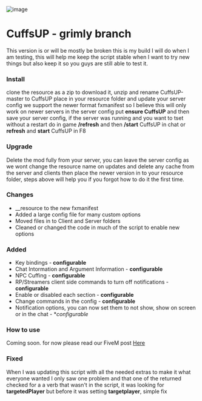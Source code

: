 ![image](https://repository-images.githubusercontent.com/269012299/a9043b00-a715-11ea-8dd5-09a681541028)

# CuffsUP - grimly branch
This version is or will be mostly be broken this is my build I will do when I am testing, this will help me keep the script stable
when I want to try new things but also keep it so you guys are still able to test it.

### Install
clone the resource as a zip to download it, unzip and rename CuffsUP-master to CuffsUP 
place in your resource folder and update your server config
we support the newer format fxmanifest so I believe this will only work on newer servers
in the server config put **ensure CuffsUP** and then save your server config, if the server was
running and you want to tset without a restart do in game **/refresh** and then **/start** CuffsUP in chat or **refresh** and **start** CuffsUP in F8

### Upgrade
Delete the mod fully from your server, you can leave the server config as we wont change the resource name on updates and delete any cache from the server and
clients then place the newer version in to your resource folder, steps above will help you if you forgot how to do it the first time.

### Changes
* __resource to the new fxmanifest
* Added a large config file for many custom options
* Moved files in to Client and Server folders
* Cleaned or changed the code in much of the script to enable new options

### Added
* Key bindings - **configurable**
* Chat Intormation and Argument Information - **configurable**
* NPC Cuffing - **configurable**
* RP/Streamers client side commands to turn off notifications - **configurable**
* Enable or disabled each section - **configurable**
* Change commands in the config - **configurable**
* Notification options, you can now set them to not show, show on screen or in the chat - **configurable*

### How to use
Coming soon. for now please read our FiveM post [Here](https://forum.cfx.re/t/release-cuffsup-originally-known-as-handcuff-and-handsup-scripts-by-xander1998/1319846)

### Fixed
When I was updating this script with all the needed extras to make it what everyone wanted I only saw one problem
and that one of the returned checked for a a verb that wasn't in the script, it was looking for **targetedPlayer** but before it was
setting **targetplayer**, simple fix
